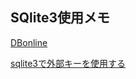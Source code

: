 ## SQlite3使用メモ

[DBonline](https://www.dbonline.jp/sqlite/)

[sqlite3で外部キーを使用する](https://sym.me/page/p/26)

